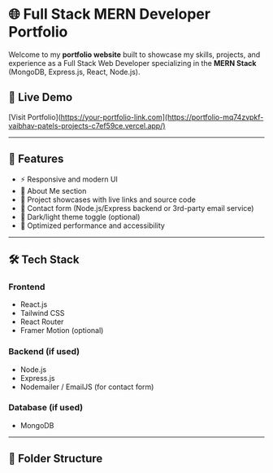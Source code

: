 # 🌐 Full Stack MERN Developer Portfolio

Welcome to my **portfolio website** built to showcase my skills, projects, and experience as a Full Stack Web Developer specializing in the **MERN Stack** (MongoDB, Express.js, React, Node.js).

## 🔗 Live Demo

[Visit Portfolio](https://your-portfolio-link.com](https://portfolio-mq74zvpkf-vaibhav-patels-projects-c7ef59ce.vercel.app/)

---

## 📌 Features

- ⚡ Responsive and modern UI
- 🧠 About Me section
- 💼 Project showcases with live links and source code
- 📧 Contact form (Node.js/Express backend or 3rd-party email service)
- 🌙 Dark/light theme toggle (optional)
- 🚀 Optimized performance and accessibility

---

## 🛠️ Tech Stack

### Frontend

- React.js
- Tailwind CSS
- React Router
- Framer Motion (optional)

### Backend (if used)

- Node.js
- Express.js
- Nodemailer / EmailJS (for contact form)

### Database (if used)

- MongoDB

---

## 📁 Folder Structure

